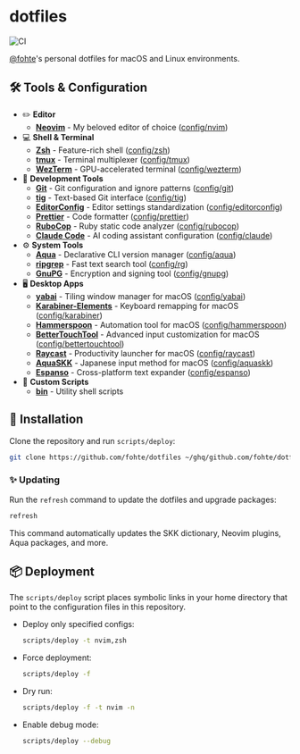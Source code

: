 # dotfiles

![CI](https://github.com/fohte/dotfiles/actions/workflows/ci.yml/badge.svg)

[@fohte](https://github.com/fohte)'s personal dotfiles for macOS and Linux environments.

## 🛠️ Tools & Configuration

- ✏️ **Editor**
    - **[Neovim](https://neovim.io)** - My beloved editor of choice ([config/nvim](./config/nvim))
- 💻 **Shell & Terminal**
    - **[Zsh](https://www.zsh.org)** - Feature-rich shell ([config/zsh](./config/zsh))
    - **[tmux](https://github.com/tmux/tmux)** - Terminal multiplexer ([config/tmux](./config/tmux))
    - **[WezTerm](https://wezfurlong.org/wezterm/)** - GPU-accelerated terminal ([config/wezterm](./config/wezterm))
- 🔧 **Development Tools**
    - **[Git](https://git-scm.com)** - Git configuration and ignore patterns ([config/git](./config/git))
    - **[tig](https://jonas.github.io/tig/)** - Text-based Git interface ([config/tig](./config/tig))
    - **[EditorConfig](https://editorconfig.org)** - Editor settings standardization ([config/editorconfig](./config/editorconfig))
    - **[Prettier](https://prettier.io)** - Code formatter ([config/prettier](./config/prettier))
    - **[RuboCop](https://rubocop.org)** - Ruby static code analyzer ([config/rubocop](./config/rubocop))
    - **[Claude Code](https://github.com/anthropics/claude-code)** - AI coding assistant configuration ([config/claude](./config/claude))
- ⚙️ **System Tools**
    - **[Aqua](https://aquaproj.github.io)** - Declarative CLI version manager ([config/aqua](./config/aqua))
    - **[ripgrep](https://github.com/BurntSushi/ripgrep)** - Fast text search tool ([config/rg](./config/rg))
    - **[GnuPG](https://gnupg.org)** - Encryption and signing tool ([config/gnupg](./config/gnupg))
- 🖥️ **Desktop Apps**
    - **[yabai](https://github.com/koekeishiya/yabai)** - Tiling window manager for macOS ([config/yabai](./config/yabai))
    - **[Karabiner-Elements](https://karabiner-elements.pqrs.org)** - Keyboard remapping for macOS ([config/karabiner](./config/karabiner))
    - **[Hammerspoon](https://www.hammerspoon.org)** - Automation tool for macOS ([config/hammerspoon](./config/hammerspoon))
    - **[BetterTouchTool](https://folivora.ai)** - Advanced input customization for macOS ([config/bettertouchtool](./config/bettertouchtool))
    - **[Raycast](https://www.raycast.com)** - Productivity launcher for macOS ([config/raycast](./config/raycast))
    - **[AquaSKK](https://github.com/codefirst/aquaskk)** - Japanese input method for macOS ([config/aquaskk](./config/aquaskk))
    - **[Espanso](https://espanso.org)** - Cross-platform text expander ([config/espanso](./config/espanso))
- 📁 **Custom Scripts**
    - **[bin](./config/bin)** - Utility shell scripts

## 🚀 Installation

Clone the repository and run `scripts/deploy`:

```bash
git clone https://github.com/fohte/dotfiles ~/ghq/github.com/fohte/dotfiles && cd ~/ghq/github.com/fohte/dotfiles && scripts/deploy
```

### ✨ Updating

Run the `refresh` command to update the dotfiles and upgrade packages:

```bash
refresh
```

This command automatically updates the SKK dictionary, Neovim plugins, Aqua packages, and more.

## 📦 Deployment

The `scripts/deploy` script places symbolic links in your home directory that point to the configuration files in this repository.

- Deploy only specified configs:
  ```bash
  scripts/deploy -t nvim,zsh
  ```
- Force deployment:
  ```bash
  scripts/deploy -f
  ```
- Dry run:
  ```bash
  scripts/deploy -f -t nvim -n
  ```
- Enable debug mode:
  ```bash
  scripts/deploy --debug
  ```
